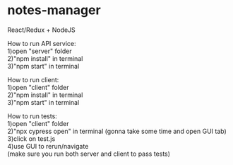 # notes-manager

React/Redux + NodeJS <br /> 

How to run API service: <br /> 
1)open "server" folder <br /> 
2)"npm install" in terminal <br /> 
3)"npm start" in terminal <br /> 

How to run client: <br /> 
1)open "client" folder <br /> 
2)"npm install" in terminal <br /> 
3)"npm start" in terminal <br /> 

How to run tests: <br /> 
1)open "client" folder <br /> 
2)"npx cypress open" in terminal (gonna take some time and open GUI tab) <br /> 
3)click on test.js <br /> 
4)use GUI to rerun/navigate <br /> 
(make sure you run both server and client to pass tests)
